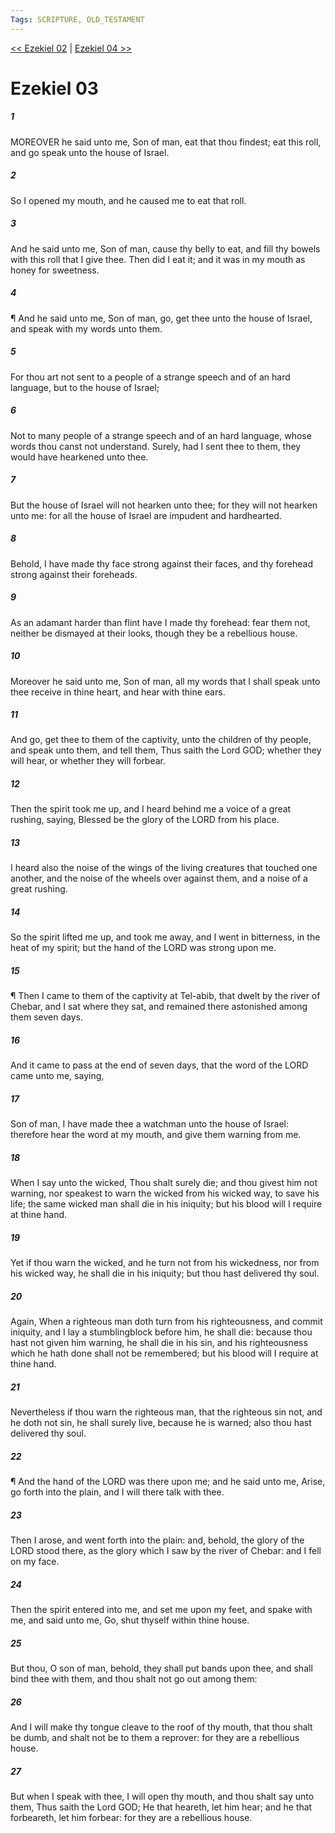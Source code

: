 ```yaml
---
Tags: SCRIPTURE, OLD_TESTAMENT
---
```


[<< Ezekiel 02](OLD_TESTAMENT/26_Ezekiel/Ezekiel_02.md) | [Ezekiel 04 >>](OLD_TESTAMENT/26_Ezekiel/Ezekiel_04.md)

# Ezekiel 03

##### 1
 MOREOVER he said unto me, Son of man, eat that thou findest; eat this roll, and go speak unto the house of Israel.
##### 2
 So I opened my mouth, and he caused me to eat that roll.
##### 3
 And he said unto me, Son of man, cause thy belly to eat, and fill thy bowels with this roll that I give thee.  Then did I eat it; and it was in my mouth as honey for sweetness.
##### 4
 ¶ And he said unto me, Son of man, go, get thee unto the house of Israel, and speak with my words unto them.
##### 5
 For thou art not sent to a people of a strange speech and of an hard language, but to the house of Israel;
##### 6
 Not to many people of a strange speech and of an hard language, whose words thou canst not understand.  Surely, had I sent thee to them, they would have hearkened unto thee.
##### 7
 But the house of Israel will not hearken unto thee; for they will not hearken unto me: for all the house of Israel are impudent and hardhearted.
##### 8
 Behold, I have made thy face strong against their faces, and thy forehead strong against their foreheads.
##### 9
 As an adamant harder than flint have I made thy forehead: fear them not, neither be dismayed at their looks, though they be a rebellious house.
##### 10
 Moreover he said unto me, Son of man, all my words that I shall speak unto thee receive in thine heart, and hear with thine ears.
##### 11
 And go, get thee to them of the captivity, unto the children of thy people, and speak unto them, and tell them, Thus saith the Lord GOD; whether they will hear, or whether they will forbear.
##### 12
 Then the spirit took me up, and I heard behind me a voice of a great rushing, saying, Blessed be the glory of the LORD from his place.
##### 13
 I heard also the noise of the wings of the living creatures that touched one another, and the noise of the wheels over against them, and a noise of a great rushing.
##### 14
 So the spirit lifted me up, and took me away, and I went in bitterness, in the heat of my spirit; but the hand of the LORD was strong upon me.
##### 15
 ¶ Then I came to them of the captivity at Tel-abib, that dwelt by the river of Chebar, and I sat where they sat, and remained there astonished among them seven days.
##### 16
 And it came to pass at the end of seven days, that the word of the LORD came unto me, saying,
##### 17
 Son of man, I have made thee a watchman unto the house of Israel: therefore hear the word at my mouth, and give them warning from me.
##### 18
 When I say unto the wicked, Thou shalt surely die; and thou givest him not warning, nor speakest to warn the wicked from his wicked way, to save his life; the same wicked man shall die in his iniquity; but his blood will I require at thine hand.
##### 19
 Yet if thou warn the wicked, and he turn not from his wickedness, nor from his wicked way, he shall die in his iniquity; but thou hast delivered thy soul.
##### 20
 Again, When a righteous man doth turn from his righteousness, and commit iniquity, and I lay a stumblingblock before him, he shall die: because thou hast not given him warning, he shall die in his sin, and his righteousness which he hath done shall not be remembered; but his blood will I require at thine hand.
##### 21
 Nevertheless if thou warn the righteous man, that the righteous sin not, and he doth not sin, he shall surely live, because he is warned; also thou hast delivered thy soul.
##### 22
 ¶ And the hand of the LORD was there upon me; and he said unto me, Arise, go forth into the plain, and I will there talk with thee.
##### 23
 Then I arose, and went forth into the plain: and, behold, the glory of the LORD stood there, as the glory which I saw by the river of Chebar: and I fell on my face.
##### 24
 Then the spirit entered into me, and set me upon my feet, and spake with me, and said unto me, Go, shut thyself within thine house.
##### 25
 But thou, O son of man, behold, they shall put bands upon thee, and shall bind thee with them, and thou shalt not go out among them:
##### 26
 And I will make thy tongue cleave to the roof of thy mouth, that thou shalt be dumb, and shalt not be to them a reprover: for they are a rebellious house.
##### 27
 But when I speak with thee, I will open thy mouth, and thou shalt say unto them, Thus saith the Lord GOD; He that heareth, let him hear; and he that forbeareth, let him forbear: for they are a rebellious house.
